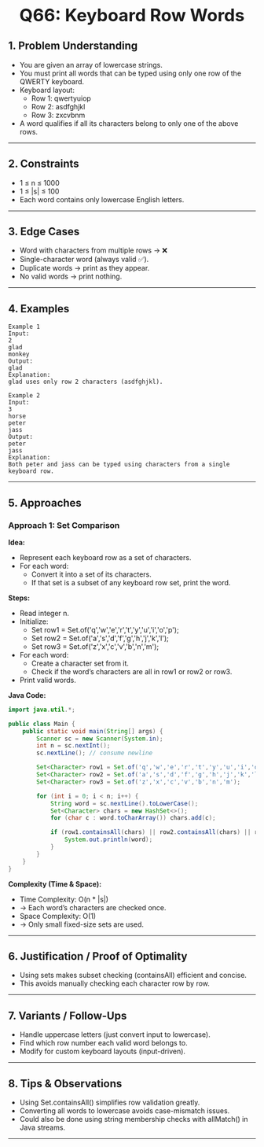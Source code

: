 <!-- #region 66-Keyboard Row Words -->

<h1 style="text-align:center; font-size:2.5em; font-weight:bold;">Q66: Keyboard Row Words</h1>

## 1. Problem Understanding

- You are given an array of lowercase strings.
- You must print all words that can be typed using only one row of the QWERTY keyboard.
- Keyboard layout:
  * Row 1: qwertyuiop
  * Row 2: asdfghjkl
  * Row 3: zxcvbnm
- A word qualifies if all its characters belong to only one of the above rows.
---

## 2. Constraints

- 1 ≤ n ≤ 1000
- 1 ≤ |s| ≤ 100
- Each word contains only lowercase English letters.
---

## 3. Edge Cases

- Word with characters from multiple rows → ❌
- Single-character word (always valid ✅).
- Duplicate words → print as they appear.
- No valid words → print nothing.
---

## 4. Examples

```text
Example 1
Input:
2
glad
monkey
Output:
glad
Explanation:
glad uses only row 2 characters (asdfghjkl).

Example 2
Input:
3
horse
peter
jass
Output:
peter
jass
Explanation:
Both peter and jass can be typed using characters from a single keyboard row.
```

---

## 5. Approaches

### Approach 1: Set Comparison

**Idea:**
- Represent each keyboard row as a set of characters.
- For each word:
  * Convert it into a set of its characters.
  * If that set is a subset of any keyboard row set, print the word.

**Steps:**
- Read integer n.
- Initialize:
  * Set<Character> row1 = Set.of('q','w','e','r','t','y','u','i','o','p');
  * Set<Character> row2 = Set.of('a','s','d','f','g','h','j','k','l');
  * Set<Character> row3 = Set.of('z','x','c','v','b','n','m');
- For each word:
  * Create a character set from it.
  * Check if the word’s characters are all in row1 or row2 or row3.
- Print valid words.

**Java Code:**
```java
import java.util.*;

public class Main {
    public static void main(String[] args) {
        Scanner sc = new Scanner(System.in);
        int n = sc.nextInt();
        sc.nextLine(); // consume newline

        Set<Character> row1 = Set.of('q','w','e','r','t','y','u','i','o','p');
        Set<Character> row2 = Set.of('a','s','d','f','g','h','j','k','l');
        Set<Character> row3 = Set.of('z','x','c','v','b','n','m');

        for (int i = 0; i < n; i++) {
            String word = sc.nextLine().toLowerCase();
            Set<Character> chars = new HashSet<>();
            for (char c : word.toCharArray()) chars.add(c);

            if (row1.containsAll(chars) || row2.containsAll(chars) || row3.containsAll(chars)) {
                System.out.println(word);
            }
        }
    }
}
```

**Complexity (Time & Space):**
- Time Complexity: O(n * |s|)
- → Each word’s characters are checked once.
- Space Complexity: O(1)
- → Only small fixed-size sets are used.

---

## 6. Justification / Proof of Optimality

- Using sets makes subset checking (containsAll) efficient and concise.
- This avoids manually checking each character row by row.
---

## 7. Variants / Follow-Ups

- Handle uppercase letters (just convert input to lowercase).
- Find which row number each valid word belongs to.
- Modify for custom keyboard layouts (input-driven).
---

## 8. Tips & Observations

- Using Set.containsAll() simplifies row validation greatly.
- Converting all words to lowercase avoids case-mismatch issues.
- Could also be done using string membership checks with allMatch() in Java streams.
---

<!-- #endregion -->
